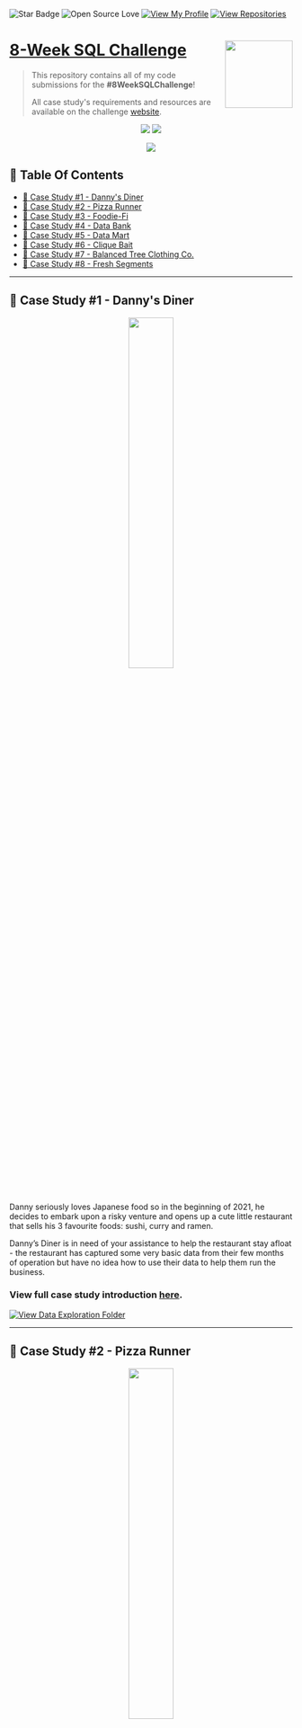![Star Badge](https://img.shields.io/static/v1?label=%F0%9F%8C%9F&message=If%20Useful&style=style=flat&color=BC4E99)
![Open Source Love](https://badges.frapsoft.com/os/v1/open-source.svg?v=103)
[![View My Profile](https://img.shields.io/badge/View-My_Profile-green?logo=GitHub)](https://github.com/Azamkhon2005/)
[![View Repositories](https://img.shields.io/badge/View-My_Repositories-blue?logo=GitHub)](https://github.com/Azamkhon2005/?tab=repositories)

# [8-Week SQL Challenge](https://8weeksqlchallenge.com) <img src="https://s3.amazonaws.com/thinkific-import/357412/n0nS0vA3RmOtzsH99jyf_Data_With_Danny_Round_Logo_png" align="right" width="120" />

> This repository contains all of my code submissions for the **#8WeekSQLChallenge**! 
> 
> All case study's requirements and resources are available on the challenge [website](https://8weeksqlchallenge.com).

<p align="center">
  <img src="https://forthebadge.com/images/badges/built-with-love.svg">
  <img src="https://forthebadge.com/images/badges/powered-by-coffee.svg">
</p>

<p align="center">
  <img src="https://forthebadge.com/images/badges/check-it-out.svg">
</p>

## 📕  Table Of Contents
* [🍜 Case Study #1 - Danny's Diner](#-case-study-1---dannys-diner)
* [🍕 Case Study #2 - Pizza Runner](#-case-study-2---pizza-runner)
* [🥑 Case Study #3 - Foodie-Fi](#-case-study-3---foodie-fi)
* [💸 Case Study #4 - Data Bank](#-case-study-4---data-bank)
* [🧺 Case Study #5 - Data Mart](#-case-study-5---data-mart)
* [💼 Case Study #6 - Clique Bait](#-case-study-6---clique-bait)
* [🌲 Case Study #7 - Balanced Tree Clothing Co.](#-case-study-7---balanced-tree-clothing)
* [🍊 Case Study #8 - Fresh Segments](#-case-study-8---fresh-segments)

---

## 🍜 Case Study #1 - Danny's Diner
<p align="center">
  <img width=40% height=40%" src="https://8weeksqlchallenge.com/images/case-study-designs/1.png">

Danny seriously loves Japanese food so in the beginning of 2021, he decides to embark upon a risky venture and opens up a cute little restaurant that sells his 3 favourite foods: sushi, curry and ramen.

Danny’s Diner is in need of your assistance to help the restaurant stay afloat - the restaurant has captured some very basic data from their few months of operation but have no idea how to use their data to help them run the business.

### View full case study introduction [here](https://8weeksqlchallenge.com/case-study-1/).


[![View Data Exploration Folder](https://img.shields.io/badge/View-Solution_Case_Study_1-971901?style=for-the-badge&logo=GITHUB)](/case%20%231%20-%20Danny's%20dinner)

---

## 🍕 Case Study #2 - Pizza Runner
<p align="center">
  <img width=40% height=40%" src="https://8weeksqlchallenge.com/images/case-study-designs/2.png">

Danny was scrolling through his Instagram feed when something really caught his eye - “80s Retro Styling and Pizza Is The Future!”

Danny was sold on the idea, but he knew that pizza alone was not going to help him get seed funding to expand his new Pizza Empire - so he had one more genius idea to combine with it - he was going to Uberize it - and so Pizza Runner was launched!

Danny started by recruiting “runners” to deliver fresh pizza from Pizza Runner Headquarters (otherwise known as Danny’s house) and also maxed out his credit card to pay freelance developers to build a mobile app to accept orders from customers.

### View full case study introduction [here](https://8weeksqlchallenge.com/case-study-2/).


[![View Data Exploration Folder](https://img.shields.io/badge/View-Solution_Case_Study_2-971901?style=for-the-badge&logo=GITHUB)](/case%20%232%20-%20Pizza%20Runner)

---

## 🥑 Case Study #3 - Foodie-Fi
<p align="center">
  <img width=40% height=40%" src="https://8weeksqlchallenge.com/images/case-study-designs/3.png">

Subscription based businesses are super popular and Danny realised that there was a large gap in the market - he wanted to create a new streaming service that only had food related content - something like Netflix but with only cooking shows!

Danny finds a few smart friends to launch his new startup Foodie-Fi in 2020 and started selling monthly and annual subscriptions, giving their customers unlimited on-demand access to exclusive food videos from around the world!

Danny created Foodie-Fi with a data driven mindset and wanted to ensure all future investment decisions and new features were decided using data. This case study focuses on using subscription style digital data to answer important business questions.

### View full case study introduction [here](https://8weeksqlchallenge.com/case-study-3/).

[![View Data Exploration Folder](https://img.shields.io/badge/View-Solution_Case_Study_3-971901?style=for-the-badge&logo=GITHUB)](/case%20%233%20-%20Foodie-Fi)

---

## 💸 Case Study #4 - Data Bank
<p align="center">
  <img width=40% height=40%" src="https://8weeksqlchallenge.com/images/case-study-designs/4.png">

There is a new innovation in the financial industry called Neo-Banks: new aged digital only banks without physical branches.

Danny thought that there should be some sort of intersection between these new age banks, cryptocurrency and the data world…so he decides to launch a new initiative - Data Bank!

...

The management team at Data Bank want to increase their total customer base - but also need some help tracking just how much data storage their customers will need.

This case study is all about calculating metrics, growth and helping the business analyse their data in a smart way to better forecast and plan for their future developments!

### View full case study introduction [here](https://8weeksqlchallenge.com/case-study-4/).

[![View Data Exploration Folder](https://img.shields.io/badge/View-Solution_Case_Study_4-971901?style=for-the-badge&logo=GITHUB)](/case%20%234%20-%20Data%20Bank)

---


## 💸 Case Study #5 - Data Mart
<p align="center">
  <img width=40% height=40%" src="https://8weeksqlchallenge.com/images/case-study-designs/5.png">

Data Mart is Danny’s latest venture and after running international operations for his online supermarket that specialises in fresh produce - Danny is asking for your support to analyse his sales performance.

In June 2020 - large scale supply changes were made at Data Mart. All Data Mart products now use sustainable packaging methods in every single step from the farm all the way to the customer.

Danny needs your help to quantify the impact of this change on the sales performance for Data Mart and it’s separate business areas.

The key business question he wants you to help him answer are the following:

What was the quantifiable impact of the changes introduced in June 2020?</br>
Which platform, region, segment and customer types were the most impacted by this change?</br>
What can we do about future introduction of similar sustainability updates to the business to minimise impact on sales?

### View full case study introduction [here](https://8weeksqlchallenge.com/case-study-5/).

[![View Data Exploration Folder](https://img.shields.io/badge/View-Solution_Case_Study_5-971901?style=for-the-badge&logo=GITHUB)](/case%20%235%20-%20Data%20Mart)

---


## 💼 Case Study #6 - Clique Bait
<p align="center">
  <img width=40% height=40%" src="https://8weeksqlchallenge.com/images/case-study-designs/6.png">

Clique Bait is not like your regular online seafood store - the founder and CEO Danny, was also a part of a digital data analytics team and wanted to expand his knowledge into the seafood industry!

In this case study - you are required to support Danny’s vision and analyse his dataset and come up with creative solutions to calculate funnel fallout rates for the Clique Bait online store.

### View full case study introduction [here](https://8weeksqlchallenge.com/case-study-6/).

[![View Data Exploration Folder](https://img.shields.io/badge/View-Solution_Case_Study_6-971901?style=for-the-badge&logo=GITHUB)](/case%20%236%20-%20Clique%20Bait)
